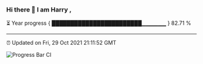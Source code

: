 ### Hi there 👋 I am Harry , 

⏳ Year progress { ████████████████████████▁▁▁▁▁▁ } 82.71 %

---

⏰ Updated on Fri, 29 Oct 2021 21:11:52 GMT

![Progress Bar CI](https://github.com/duykhang68/duykhang68/workflows/Progress%20Bar%20CI/badge.svg)
